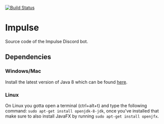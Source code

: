 [![Build Status](https://travis-ci.org/PlanetTeamSpeakk/Impulse.svg?branch=master)](https://travis-ci.org/PlanetTeamSpeakk/Impulse)

# Impulse
Source code of the Impulse Discord bot.

## Dependencies
### Windows/Mac
Install the latest version of Java 8 which can be found [here](http://www.oracle.com/technetwork/java/javase/downloads/jdk8-downloads-2133151.html).
### Linux
On Linux you gotta open a terminal (ctrl+alt+t) and type the following command: `sudo apt-get install openjdk-8-jdk`, once you've installed that make sure to also install JavaFX by running `sudo apt-get install openjfx`.
